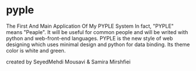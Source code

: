 # pyple
The First And Main Application Of My PYPLE System
In fact, "PYPLE" means "Peaple". It will be useful for common people and will be writed with python and web-front-end languages.
PYPLE is the new style of web designing which uses minimal design and python for data binding.
Its theme color is white and green.

created by SeyedMehdi Mousavi & Samira Mirshfiei
